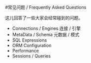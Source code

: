 #常见问题 / Frequently Asked Questions

这儿回答了一些大家会经常碰到的问题。

* Connections / Engines 连接 / 引擎
* MetaData / Schema 元数据 / 模式
* SQL Expressions
* ORM Configuration
* Performance
* Sessions / Queries